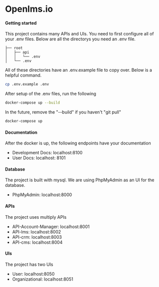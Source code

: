 # Openlms.io

#### Getting started

This project contains many APIs and UIs. You need to first configure all of your .env files. Below are all the directorys you need an .env file.

```.
├── root
│   ├── api
│   │   └── .env
│   └── .env
```

All of these directories have an .env.example file to copy over. Below is a helpful command.

```bash
cp .env.example .env
```

After setup of the .env files, run the following

```bash
docker-compose up --build
```

In the future, remove the "--build" if you haven't "git pull"

```bash
docker-compose up
```

#### Documentation

After the docker is up, the following endpoints have your documentation
* Development Docs: localhost:8100
* User Docs: localhost: 8101

#### Database

The project is built with mysql. We are using PhpMyAdmin as an UI for the database.
* PhpMyAdmin: localhost:8000

#### APIs

The project uses multiply APIs
* API-Account-Manager: localhost:8001
* API-lms: localhost:8002
* API-crm: localhost:8003
* API-cms: localhost:8004

#### UIs

The project has two UIs
* User: localhost:8050
* Organizational: localhost:8051